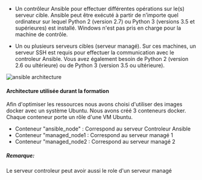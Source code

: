 - Un contrôleur Ansible pour effectuer différentes opérations sur le(s) serveur cible.
  Ansible peut être exécuté à partir de n’importe quel ordinateur sur lequel Python 2 (version 2.7) ou Python 3 (versions 3.5 et supérieures) est installé. Windows n'est pas pris en charge pour la machine de contrôle.

- Un ou plusieurs serveurs cibles (serveur managé).
  Sur ces machines, un serveur SSH est requis pour effectuer la communication avec le controleur Ansible.
  Vous avez également besoin de Python 2 (version 2.6 ou ultérieure) ou de Python 3 (version 3.5 ou ultérieure).

![ansible architecture](/devopsteam/courses/ansible/ansible_training_part1/assets/ansible_architecture.png)

#### Architecture utilisée durant la formation
Afin d'optimiser les ressources nous avons choisi d'utiliser des images docker avec un système Ubuntu. 
Nous avons créé 3 conteneurs docker. Chaque conteneur porte un rôle d'une VM Ubuntu.

- Conteneur "ansible_node" : Correspond au serveur Controleur Ansible
- Conteneur "managed_node1 : Correspond au serveur managé 1
- Conteneur "managed_node2 : Correspond au serveur managé 2

##### *Remarque:*
Le serveur controleur peut avoir aussi le role d'un serveur managé 
